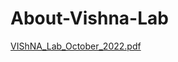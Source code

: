 # About-Vishna-Lab
[VIShNA_Lab_October_2022.pdf](https://github.com/vishnalab/About-Vishna-Lab/files/12356111/VIShNA_Lab_October_2022.pdf)
